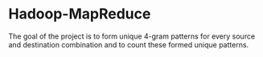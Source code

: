 # Hadoop-MapReduce

The goal of the project is to form unique 4-gram patterns for every source and destination combination and to count these formed unique patterns.



